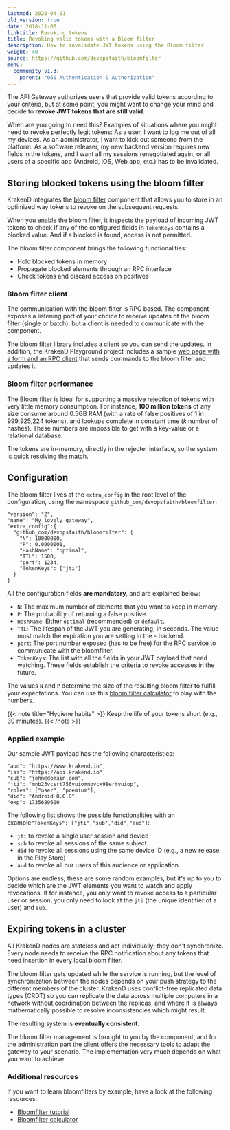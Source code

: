 ```yaml
---
lastmod: 2020-04-01
old_version: true
date: 2018-11-05
linktitle: Revoking tokens
title: Revoking valid tokens with a Bloom filter
description: How to invalidate JWT tokens using the Bloom filter
weight: 40
source: https://github.com/devopsfaith/bloomfilter
menu:
  community_v1.3:
    parent: "060 Authentication & Authorization"
---
```

The API Gateway authorizes users that provide valid tokens according to your criteria, but at some point, you might want to change your mind and decide to **revoke JWT tokens that are still valid**.

When are you going to need this? Examples of situations where you might need to revoke perfectly legit tokens: 
As a user, I want to log me out of all my devices.
As an administrator, I want to kick out someone from the platform.
As a software releaser, my new backend version requires new fields in the tokens, and I want all my sessions renegotiated again, or all users of a specific app (Android, iOS, Web app, etc.) has to be invalidated.

## Storing blocked tokens using the bloom filter
KrakenD integrates the [bloom filter](https://github.com/devopsfaith/bloomfilter) component that allows you to store in an optimized way tokens to revoke on the subsequent requests. 

When you enable the bloom filter, it inspects the payload of incoming JWT tokens to check if any of the configured fields in `TokenKeys` contains a blocked value. And if a blocked is found, access is not permitted.

The bloom filter component brings the following functionalities:

- Hold blocked tokens in memory
- Propagate blocked elements through an RPC interface
- Check tokens and discard access on positives

### Bloom filter client
The communication with the bloom filter is RPC based. The component exposes a listening port of your choice to receive updates of the bloom filter (single or batch), but a client is needed to communicate with the component.

The bloom filter library includes a [client](https://github.com/devopsfaith/bloomfilter/tree/master/cmd/client) so you can send the updates. In addition, the KrakenD Playground project includes a sample [web page with a form and an RPC client](https://github.com/devopsfaith/krakend-playground/tree/master/jwt-revoker) that sends commands to the bloom filter and updates it.

### Bloom filter performance
The Bloom filter is ideal for supporting a massive rejection of tokens with very little memory consumption. For instance, **100 million tokens** of any size consume around 0.5GB RAM (with a rate of false positives of 1 in 999,925,224 tokens), and lookups complete in constant time (*k* number of hashes). These numbers are impossible to get with a key-value or a relational database.

The tokens are in-memory, directly in the rejecter interface, so the system is quick resolving the match.

## Configuration
The bloom filter lives at the `extra_config` in the root level of the configuration, using the namespace `github_com/devopsfaith/bloomfilter`:


    "version": "2",
    "name": "My lovely gateway",
    "extra_config":{
      "github_com/devopsfaith/bloomfilter": {
        "N": 10000000,
        "P": 0.0000001,
        "HashName": "optimal",
        "TTL": 1500,
        "port": 1234,
        "TokenKeys": ["jti"]
      }
    }

All the configuration fields **are mandatory**, and are explained below:

- `N`: The maximum number of elements that you want to keep in memory. 
- `P`: The probability of returning a false positive.
- `HashName`: Either `optimal` (recommended) or `default`.
- `TTL`: The lifespan of the JWT you are generating, in seconds. The value must match the expiration you are setting in the - backend.
- `port`: The port number exposed (has to be free) for the RPC service to communicate with the bloomfilter.
- `TokenKeys`: The list with all the fields in your JWT payload that need watching. These fields establish the criteria to revoke accesses in the future.

The values `N` and `P` determine the size of the resulting bloom filter to fulfill your expectations. You can use this [bloom filter calculator](https://hur.st/bloomfilter/?n=1000000&p=1.0E-9&m=&k=) to play with the numbers.

{{< note title="Hygiene habits" >}}
Keep the life of your tokens short (e.g., 30 minutes).
{{< /note >}}

### Applied example
Our sample JWT payload has the following characteristics:

    "aud": "https://www.krakend.io",   
    "iss": "https://api.krakend.io",   
    "sub": "john@domain.com",  
    "jti": "mnb23vcsrt756yuiomnbvcx98ertyuiop",  
    "roles": ["user", "premium"],
    "did": "Android 8.0.0" 
    "exp": 1735689600

The following list shows the possible functionalities with an example`"TokenKeys": ["jti","sub","did","aud"]`:

- `jti` to revoke a single user session and device
- `sub` to revoke all sessions of the same subject.
- `did` to revoke all sessions using the same device ID (e.g., a new release in the Play Store)
- `aud` to revoke all our users of this audience or application.

Options are endless; these are some random examples, but it's up to you to decide which are the JWT elements you want to watch and apply revocations. If for instance, you only want to revoke access to a particular user or session, you only need to look at the `jti` (the unique identifier of a user) and `sub`.

## Expiring tokens in a cluster
All KrakenD nodes are stateless and act individually; they don't synchronize. Every node needs to receive the RPC notification about any tokens that need insertion in every local bloom filter.

The bloom filter gets updated while the service is running, but the level of synchronization between the nodes depends on your push strategy to the different members of the cluster. KrakenD uses conflict-free replicated data types (CRDT) so you can replicate the data across multiple computers in a network without coordination between the replicas, and where it is always mathematically possible to resolve inconsistencies which might result.

The resulting system is **eventually consistent**.

The bloom filter management is brought to you by the component, and for the administration part the client offers the necessary tools to adapt the gateway to your scenario. The implementation very much depends on what you want to achieve.

### Additional resources
If you want to learn bloomfilters by example, have a look at the following resources:

- [Bloomfilter tutorial](https://llimllib.github.io/bloomfilter-tutorial/)
- [Bloomfilter calculator](https://hur.st/bloomfilter/?n=1000000&p=1.0E-9&m=&k=)
